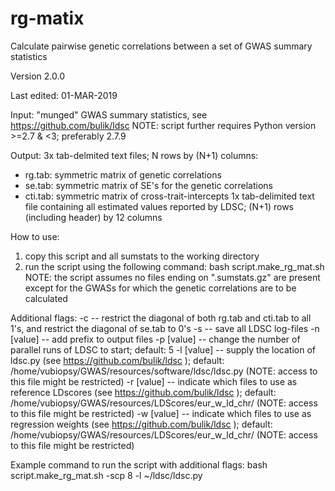 # rg-matix
Calculate pairwise genetic correlations between a set of GWAS summary statistics

Version 2.0.0

Last edited: 01-MAR-2019

Input: "munged" GWAS summary statistics, see https://github.com/bulik/ldsc
NOTE: script further requires Python version >=2.7 & <3; preferably 2.7.9

Output:
 3x tab-delmited text files; N rows by (N+1) columns:
  - rg.tab:	symmetric matrix of genetic correlations
  - se.tab:	symmetric matrix of SE's for the genetic correlations
  - cti.tab:	symmetric matrix of cross-trait-intercepts
 1x tab-delimited text file containing all estimated values reported by LDSC; (N+1) rows (including header) by 12 columns

How to use:
 1) copy this script and all sumstats to the working directory
 2) run the script using the following command: bash script.make_rg_mat.sh
NOTE: the script assumes no files ending on ".sumstats.gz" are present except for the GWASs for which the genetic correlations are to be calculated

Additional flags:
 -c			-- restrict the diagonal of both rg.tab and cti.tab to all 1's, and restrict the diagonal of se.tab to 0's
 -s			-- save all LDSC log-files
 -n [value]	-- add prefix to output files
 -p [value]	-- change the number of parallel runs of LDSC to start; default: 5
 -l [value]	-- supply the location of ldsc.py (see https://github.com/bulik/ldsc ); default: /home/vubiopsy/GWAS/resources/software/ldsc/ldsc.py (NOTE: access to this file might be restricted)
 -r [value]	-- indicate which files to use as reference LDscores (see https://github.com/bulik/ldsc ); default: /home/vubiopsy/GWAS/resources/LDScores/eur_w_ld_chr/ (NOTE: access to this file might be restricted)
 -w [value]	-- indicate which files to use as regression weights (see https://github.com/bulik/ldsc ); default: /home/vubiopsy/GWAS/resources/LDScores/eur_w_ld_chr/ (NOTE: access to this file might be restricted)

Example command to run the script with additional flags:
 bash script.make_rg_mat.sh -scp 8 -l ~/ldsc/ldsc.py
